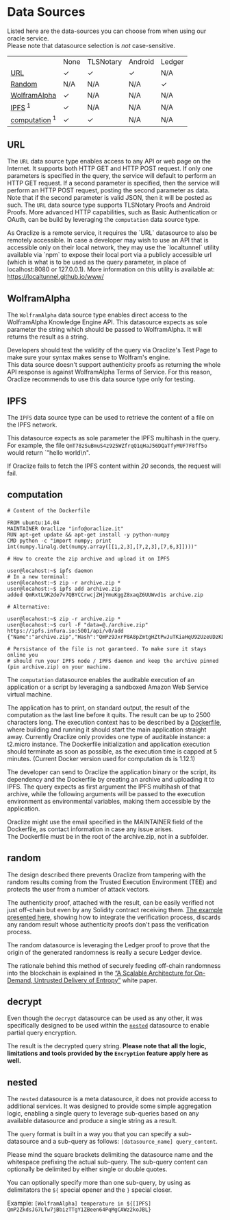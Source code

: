 # Data Sources

Listed here are the data-sources you can choose from when using our oracle service.<br>Please note that datasource selection is <i>not</i> case-sensitive.


<table>
  <tr>
    <td></td>
    <td>None</td>
    <td>TLSNotary</td>
    <td>Android</td>
    <td>Ledger</td>
  </tr>
  <tr>
    <td><a href="#datasources-url">URL</a></td>
    <td>✓</td>
    <td>✓</td>
    <td>✓</td>
    <td>N/A</td>
  </tr>
  <tr>
    <td><a href="#datasources-random">Random</a></td>
    <td>N/A</td>
    <td>N/A</td>
    <td>N/A</td>
    <td>✓</td>
  </tr>
  <tr>
    <td><a href="#datasources-wolframalpha">WolframAlpha</a></td>
    <td>✓</td>
    <td>N/A</td>
    <td>N/A</td>
    <td>N/A</td>
  </tr>
  <tr>
    <td><a href="#datasources-ipfs">IPFS</a><sup> 1</sup></td>
    <td>✓</td>
    <td>N/A</td>
    <td>N/A</td>
    <td>N/A</td>
  </tr>
  <tr>
    <td><a href="#datasources-computation">computation</a><sup> 1</sup></td>
    <td>✓</td>
    <td>✓</td>
    <td>N/A</td>
    <td>N/A</td>
  </tr>
</table>


## URL

The `URL` data source type enables access to any API or web page on the Internet. It supports both HTTP GET and HTTP POST request.
If only one parameters is specified in the query, the service will default to perform an HTTP GET request. If a second parameter is specified, then the service will perform an HTTP POST request, posting the second parameter as data. Note that if the second parameter is valid JSON, then it will be posted as such. The `URL` data source type supports TLSNotary Proofs and Android Proofs.
More advanced HTTP capabilities, such as Basic Authentication or OAuth, can be build by leveraging the `computation` data source type.

<aside class="notice">
As Oraclize is a remote service, it requires the `URL` datasource to also be remotely accessible. In case a developer may wish to use an API that is accessible only on their local network, they may use the `localtunnel` utility available via `npm` to expose their local port via a publicly accessible url (which is what is to be used as the query parameter, in place of localhost:8080 or 127.0.0.1). More information on this utility is available at: <a href="https://localtunnel.github.io/www/" target="_blank">https://localtunnel.github.io/www/</a>
</aside>

## WolframAlpha

The `WolframAlpha` data source type enables direct access to the WolframAlpha Knowledge Engine API. This datasource expects as sole parameter the string which should be passed to WolframAlpha. It will returns the result as a string.

<aside class="notice">
Developers should test the validity of the query via Oraclize's Test Page to make sure your syntax makes sense to Wolfram's engine.
</aside>
<aside class="notice">
This data source doesn't support authenticity proofs as returning the whole API response is against WolframAlpha Terms of Service. For this reason, Oraclize recommends to use this data source type only for testing.
</aside>


## IPFS

The `IPFS` data source type can be used to retrieve the content of a file on the IPFS network.

This datasource expects as sole parameter the IPFS multihash in the query. For example, the file `QmT78zSuBmuS4z925WZfrqQ1qHaJ56DQaTfyMUF7F8ff5o` would return `"hello world\n".

If Oraclize fails to fetch the IPFS content within <i>20</i> seconds, the request will fail.

## computation

```shell
# Content of the Dockerfile

FROM ubuntu:14.04
MAINTAINER Oraclize "info@oraclize.it"
RUN apt-get update && apt-get install -y python-numpy
CMD python -c "import numpy; print int(numpy.linalg.det(numpy.array([[1,2,3],[7,2,3],[7,6,3]])))"
```

```shell
# How to create the zip archive and upload it on IPFS

user@locahost:~$ ipfs daemon
# In a new terminal:
user@locahost:~$ zip -r archive.zip *
user@locahost:~$ ipfs add archive.zip
added QmRxtL9K2de7v7QBYCCrwcjZHjYmuKggZ8xaqZ6UUWvd1s archive.zip

# Alternative:

user@locahost:~$ zip -r archive.zip *
user@locahost:~$ curl -F "data=@./archive.zip" https://ipfs.infura.io:5001/api/v0/add
{"Name":"archive.zip","Hash":"QmPz9JxrP8A8pZmtgHZtPwJuTKiaHqU92UzeUDzKDvEz9Q","Size":"548"}

# Persistance of the file is not garanteed. To make sure it stays online you 
# should run your IPFS node / IPFS daemon and keep the archive pinned (pin archive.zip) on your machine.
```
The `computation` datasource enables the auditable execution of an application or a script by leveraging a sandboxed Amazon Web Service virtual machine.

The application has to print, on standard output, the result of the computation as the last line before it quits. The result can be up to 2500 characters long. The execution context has to be described by a <a href="https://docs.docker.com/engine/reference/builder/" target="_blank">Dockerfile</a>, where building and running it should start the main application straight away. Currently Oraclize only provides one type of auditable instance: a t2.micro instance.  The Dockerfile initialization and application execution should terminate as soon as possible, as the execution time is capped at 5 minutes. (Current Docker version used for computation ds is 1.12.1)

The developer can send to Oraclize the application binary or the script, its dependency and the Dockerfile by creating an archive and uploading it to IPFS.
The query expects as first argument the IPFS multihash of that archive, while the following arguments will be passed to the execution environment as environmental variables, making them accessible by the application.


<aside class="notice">
Oraclize might use the email specified in the MAINTAINER field of the Dockerfile, as contact information in case any issue arises.
</aside>

<aside class="notice">
The Dockerfile must be in the root of the archive.zip, not in a subfolder.
</aside>

## random

The design described there prevents Oraclize from tampering with the random results coming from the Trusted Execution Environment (TEE) and protects the user from a number of attack vectors.

The authenticity proof, attached with the result, can be easily verified not just off-chain but even by any Solidity contract receiving them. <a href="https://github.com/oraclize/ethereum-examples/tree/master/solidity/random-datasource" target="_blank">The example presented here</a>, showing how to integrate the verification process, discards any random result whose authenticity proofs don't pass the verification process.

The random datasource is leveraging the Ledger proof to prove that the origin of the generated randomness is really a secure Ledger device.

The rationale behind this method of securely feeding off-chain randomness into the blockchain is explained in the <a target="_blank" href="http://www.oraclize.it/papers/random_datasource-rev1.pdf">“A Scalable Architecture for On-Demand, Untrusted Delivery of Entropy”</a> white paper.


## decrypt

Even though the `decrypt` datasource can be used as any other, it was specifically designed to be used within the <a href="#datasources-nested">`nested`</a> datasource to enable partial query encryption.


The result is the decrypted query string. **Please note that all the logic, limitations and tools provided by the `Encryption` feature apply here as well.**

## nested
The `nested` datasource is a meta datasource, it does not provide access to additional services. It was designed to provide some simple aggregation logic, enabling a single query to leverage sub-queries based on any available datasource and produce a single string as a result.


The `query` format is built in a way you that you can specify a sub-datasource and a sub-query as follows: `[datasource_name] query_content`.

Please mind the square brackets delimiting the datasource name and the whitespace prefixing the actual sub-query. The sub-query content can optionally be delimited by either single or double quotes.


You can optionally specify more than one sub-query, by using as delimitators the `${` special opener and the `}` special closer.

Example: `[WolframAlpha] temperature in ${[IPFS] QmP2ZkdsJG7LTw7jBbizTTgY1ZBeen64PqMgCAWz2koJBL}`
